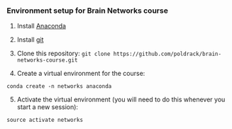 ### Environment setup for Brain Networks course

1. Install [Anaconda](https://www.anaconda.com/download/)

2. Install [git](https://git-scm.com/downloads)

3. Clone this repository:  `git clone https://github.com/poldrack/brain-networks-course.git`

4. Create a virtual environment for the course:

```
conda create -n networks anaconda

```

5. Activate the virtual environment (you will need to do this whenever you start a new session):

```
source activate networks
```



